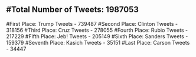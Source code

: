 #Total Number of Tweets: 1987053 
---
#First Place: Trump Tweets - 739487
#Second Place: Clinton Tweets - 318156
#Third Place: Cruz Tweets - 278055
#Fourth Place: Rubio Tweets - 217229
#Fifth Place: Jeb! Tweets - 205149
#Sixth Place: Sanders Tweets - 159379
#Seventh Place: Kasich Tweets - 35151
#Last Place: Carson Tweets - 34447
